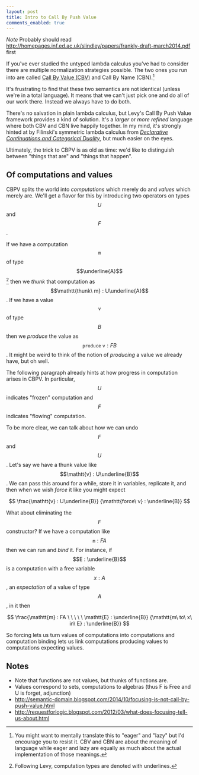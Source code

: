 ```yaml
---
layout: post
title: Intro to Call By Push Value
comments_enabled: true
---
```


*Note* Probably should read
 http://homepages.inf.ed.ac.uk/slindley/papers/frankly-draft-march2014.pdf
 first

If you've ever studied the untyped lambda calculus you've had to
consider there are multiple normalization strategies possible. The two
ones you run into are called [Call By Value (CBV)][levy] and Call By Name
(CBN).[^strict-and-lazy]

[levy]:http://www.cs.bham.ac.uk/~pbl/papers/tlca99.pdf
[^strict-and-lazy]: You might want to mentally translate this to "eager" and "lazy" but I'd encourage you to resist it. CBV and CBN are about the meaning of language while eager and lazy are equally as much about the actual implementation of those meanings.

It's frustrating to find that these two semantics are not identical
(unless we're in a total language). It means that we can't just pick
one and do all of our work there. Instead we always have to do both.

There's no salvation in plain lambda calculus, but Levy's Call By Push
Value framework provides a kind of solution. It's a *larger* or *more
refined* language where both CBV and CBN live happily together. In my
mind, it's strongly hinted at by Filinski's symmetric lambda calculus
from [*Declarative Continuations and Categorical Duality*][dccd], but
much easier on the eyes.

Ultimately, the trick to CBPV is as old as time: we'd like to
distinguish between "things that are" and "things that happen".

[dccd]:http://citeseerx.ist.psu.edu/viewdoc/summary?doi=10.1.1.43.8729

## Of computations and values

CBPV splits the world into *computations* which merely do and *values*
which merely are. We'll get a flavor for this by introducing two
operators on types $$U$$ and $$F$$.

If we have a computation $$\mathtt{m}$$ of type
$$\underline{A}$$[^underlines] then we *thunk* that computation as
$$\mathtt{thunk\ m} : U\underline{A}$$. If we have a value
$$\mathtt{v}$$ of type $$B$$ then we *produce* the value as
$$\mathtt{produce\ v} : FB$$. It might be weird to think of the notion
of *producing* a value we already have, but oh well.

[^underlines]: Following Levy, computation types are denoted with underlines.

The following paragraph already hints at how progress in computation
arises in CBPV. In particular, $$U$$ indicates "frozen" computation
and $$F$$ indicates "flowing" computation.

To be more clear, we can talk about how we can undo $$F$$ and
$$U$$. Let's say we have a thunk value like $$\mathtt{v} :
U\underline{B}$$. We can pass this around for a while, store it in
variables, replicate it, and then when we wish *force* it like you
might expect

$$
\frac{\mathtt{v} : U\underline{B}}
     {\mathtt{force\ v} : \underline{B}}
$$

What about eliminating the $$F$$ constructor? If we have a computation
like $$\mathtt{m} : FA$$ then we can run and *bind* it. For instance,
if $$E : \underline{B}$$ is a computation with a free variable $$x :
A$$, an *expectation* of a value of type $$A$$, in it then

$$
\frac{\mathtt{m} : FA \ \ \ \ \ \mathtt{E} : \underline{B}}
     {\mathtt{m\ to\ x\ in\ E} : \underline{B}}
$$

So forcing lets us turn values of computations into computations and
computation binding lets us link computations producing values to
computations expecting values.

## Notes

* Note that functions are not values, but thunks of functions are.
* Values correspond to sets, computations to algebras (thus F is Free
  and U is forget, adjunction)
* http://semantic-domain.blogspot.com/2014/10/focusing-is-not-call-by-push-value.html
* http://requestforlogic.blogspot.com/2012/03/what-does-focusing-tell-us-about.html

